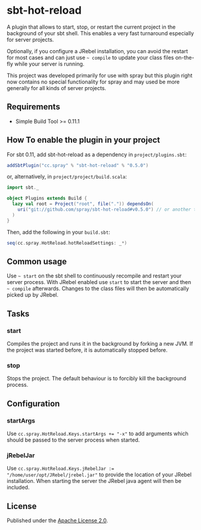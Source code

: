 # sbt-hot-reload

A plugin that allows to start, stop, or restart the current project in the background
of your sbt shell. This enables a very fast turnaround especially for server projects.

Optionally, if you configure a JRebel installation, you can avoid the restart for most cases and
can just use `~ compile` to update your class files on-the-fly while your server is running.

This project was developed primarily for use with spray but this plugin right now contains
no special functionality for spray and may used be more generally for all kinds of server projects.

## Requirements

* Simple Build Tool >= 0.11.1

## How To enable the plugin in your project

For sbt 0.11, add sbt-hot-reload as a dependency in `project/plugins.sbt`:

```scala
addSbtPlugin("cc.spray" % "sbt-hot-reload" % "0.5.0")
```

or, alternatively, in `project/project/build.scala`:

```scala
import sbt._

object Plugins extends Build {
  lazy val root = Project("root", file(".")) dependsOn(
    uri("git://github.com/spray/sbt-hot-reload#v0.5.0") // or another tag/branch/revision
  )
}
```

Then, add the following in your `build.sbt`:

```scala
seq(cc.spray.HotReload.hotReloadSettings: _*)
```

## Common usage

Use `~ start` on the sbt shell to continuously recompile and restart your server process. With
JRebel enabled use `start` to start the server and then `~ compile` afterwards. Changes to the
class files will then be automatically picked up by JRebel.

## Tasks

### start
Compiles the project and runs it in the background by forking a new JVM. If the project was started
before, it is automatically stopped before.

### stop
Stops the project. The default behaviour is to forcibly kill the background process.

## Configuration

### startArgs

Use `cc.spray.HotReload.Keys.startArgs += "-x"` to add arguments which should be passed to the server
process when started.

### jRebelJar

Use `cc.spray.HotReload.Keys.jRebelJar := "/home/user/opt/JRebel/jrebel.jar"` to provide
the location of your JRebel installation. When starting the server the JRebel java agent will
then be included.

## License

Published under the [Apache License 2.0](http://en.wikipedia.org/wiki/Apache_license).